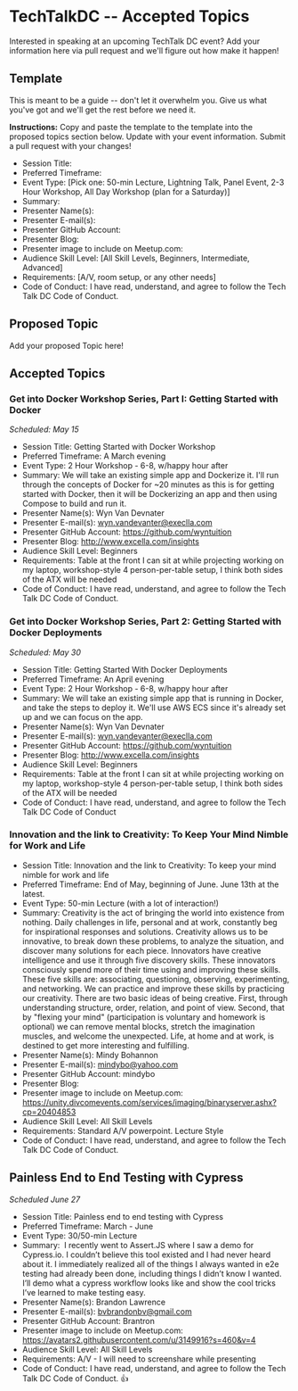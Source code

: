 # TechTalkDC -- Accepted Topics
Interested in speaking at an upcoming TechTalk DC event? Add your information here via pull request and we'll figure out how make it happen!

## Template
This is meant to be a guide -- don't let it overwhelm you. Give us what you've got and we'll get the rest before we need it.

**Instructions:** Copy and paste the template to the template into the proposed topics section below. Update with your event information. Submit a pull request with your changes!

* Session Title:
* Preferred Timeframe:
* Event Type: [Pick one: 50-min Lecture, Lightning Talk, Panel Event, 2-3 Hour Workshop, All Day Workshop (plan for a Saturday)]
* Summary:
* Presenter Name(s):
* Presenter E-mail(s):
* Presenter GitHub Account:
* Presenter Blog:
* Presenter image to include on Meetup.com:
* Audience Skill Level: [All Skill Levels, Beginners, Intermediate, Advanced]
* Requirements: [A/V, room setup, or any other needs]
* Code of Conduct: I have read, understand, and agree to follow the Tech Talk DC Code of Conduct.

## Proposed Topic

Add your proposed Topic here!


## Accepted Topics

### Get into Docker Workshop Series, Part I: Getting Started with Docker 		
*Scheduled: May 15*

 * Session Title: Getting Started with Docker Workshop
 * Preferred Timeframe: A March evening
 * Event Type: 2 Hour Workshop - 6-8, w/happy hour after
 * Summary: We will take an existing simple app and Dockerize it. I'll run through the concepts of Docker for ~20 minutes as this is for getting started with Docker, then it will be Dockerizing an app and then using Compose to build and run it.
 * Presenter Name(s): Wyn Van Devnater
 * Presenter E-mail(s): wyn.vandevanter@execlla.com
 * Presenter GitHub Account: https://github.com/wyntuition
 * Presenter Blog: http://www.excella.com/insights
 * Audience Skill Level: Beginners
 * Requirements: Table at the front I can sit at while projecting working on my laptop, workshop-style 4 person-per-table setup, I think both sides of the ATX will be needed
 * Code of Conduct: I have read, understand, and agree to follow the Tech Talk DC Code of Conduct.


### Get into Docker Workshop Series, Part 2: Getting Started with Docker Deployments
*Scheduled: May 30*

 * Session Title: Getting Started With Docker Deployments
 * Preferred Timeframe: An April evening
 * Event Type: 2 Hour Workshop - 6-8, w/happy hour after
 * Summary: We will take an existing simple app that is running in Docker, and take the steps to deploy it. We'll use AWS ECS since it's already set up and we can focus on the app.
 * Presenter Name(s): Wyn Van Devnater
 * Presenter E-mail(s): wyn.vandevanter@execlla.com
 * Presenter GitHub Account: https://github.com/wyntuition
 * Presenter Blog: http://www.excella.com/insights
 * Audience Skill Level: Beginners
 * Requirements: Table at the front I can sit at while projecting working on my laptop, workshop-style 4 person-per-table setup, I think both sides of the ATX will be needed
 * Code of Conduct: I have read, understand, and agree to follow the Tech Talk DC Code of Conduct


### Innovation and the link to Creativity: To Keep Your Mind Nimble for Work and Life

* Session Title: Innovation and the link to Creativity: To keep your mind nimble for work and life
* Preferred Timeframe: End of May, beginning of June. June 13th at the latest.
* Event Type: 50-min Lecture (with a lot of interaction!)
* Summary: Creativity is the act of bringing the world into existence from nothing. Daily challenges in life, personal and at work, constantly beg for inspirational responses and solutions. Creativity allows us to be innovative, to break down these problems, to analyze the situation, and discover many solutions for each piece. Innovators have creative intelligence and use it through five discovery skills. These innovators consciously spend more of their time using and improving these skills. These five skills are: associating, questioning, observing, experimenting, and networking. We can practice and improve these skills by practicing our creativity.
There are two basic ideas of being creative. First, through understanding structure, order, relation, and point of view. Second, that by "flexing your mind" (participation is voluntary and homework is optional) we can remove mental blocks, stretch the imagination muscles, and welcome the unexpected. Life, at home and at work, is destined to get more interesting and fulfilling.
* Presenter Name(s): Mindy Bohannon
* Presenter E-mail(s): mindybo@yahoo.com
* Presenter GitHub Account: mindybo
* Presenter Blog:
* Presenter image to include on Meetup.com: https://unity.divcomevents.com/services/imaging/binaryserver.ashx?cp=20404853
* Audience Skill Level: All Skill Levels
* Requirements: Standard A/V powerpoint. Lecture Style
* Code of Conduct: I have read, understand, and agree to follow the Tech Talk DC Code of Conduct.


## Painless End to End Testing with Cypress
*Scheduled June 27*

* Session Title: Painless end to end testing with Cypress
* Preferred Timeframe: March - June
* Event Type: 30/50-min Lecture
* Summary:   I recently went to Assert.JS where I saw a demo for Cypress.io. I couldn’t believe this tool existed and I had never heard about it. I immediately realized all of the things I always wanted in e2e testing had already been done, including things I didn’t know I wanted. I’ll demo what a cypress workflow looks like and show the cool tricks I’ve learned to make testing easy.
* Presenter Name(s): Brandon Lawrence
* Presenter E-mail(s): bvbrandonbv@gmail.com
* Presenter GitHub Account: Brantron
* Presenter image to include on Meetup.com: https://avatars2.githubusercontent.com/u/3149916?s=460&v=4
* Audience Skill Level: All Skill Levels
* Requirements: A/V -  I will need to screenshare while presenting
* Code of Conduct: I have read, understand, and agree to follow the Tech Talk DC Code of Conduct. 👍
